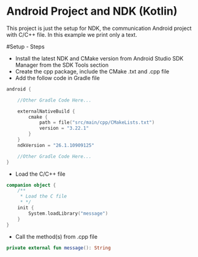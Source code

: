 # Android Project and NDK (Kotlin)

This project is just the setup for NDK, the communication Android project with C/C++ file. In this
example we print only a text.

#Setup - Steps

- Install the latest NDK and CMake version from Android Studio SDK Manager from the SDK Tools
  section
- Create the cpp package, include the CMake .txt and .cpp file
- Add the follow code in Gradle file

```Kotlin
android {

    //Other Gradle Code Here...

    externalNativeBuild {
        cmake {
            path = file("src/main/cpp/CMakeLists.txt")
            version = "3.22.1"
        }
    }
    ndkVersion = "26.1.10909125"

    //Other Gradle Code Here...
}
```

- Load the C/C++ file

```Kotlin
companion object {
    /**
     * Load the C file
     * */
    init {
        System.loadLibrary("message")
    }
}
```

- Call the method(s) from .cpp file

```Kotlin
private external fun message(): String 
```